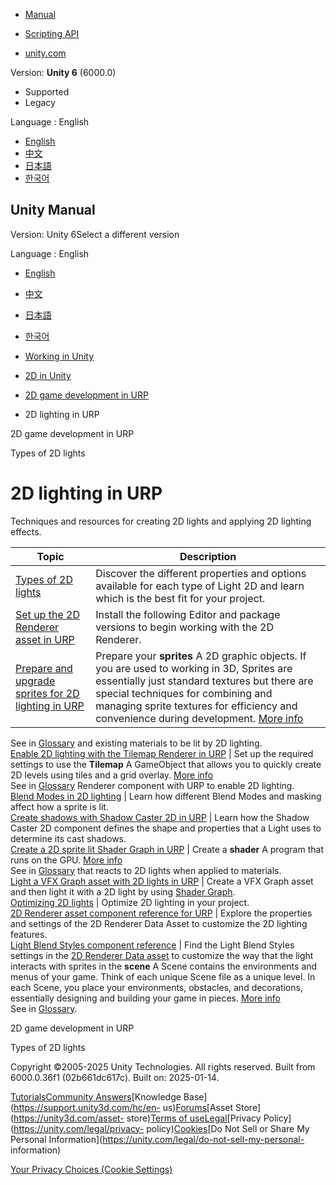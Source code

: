 [](https://docs.unity3d.com)

  * [Manual](../Manual/index.html)
  * [Scripting API](../ScriptReference/index.html)

  * [unity.com](https://unity.com/)

Version: **Unity 6** (6000.0)

  * Supported
  * Legacy

Language : English

  * [English](/Manual/urp/2d-index.html)
  * [中文](/cn/current/Manual/urp/2d-index.html)
  * [日本語](/ja/current/Manual/urp/2d-index.html)
  * [한국어](/kr/current/Manual/urp/2d-index.html)

[](https://docs.unity3d.com)

## Unity Manual

Version: Unity 6Select a different version

Language : English

  * [English](/Manual/urp/2d-index.html)
  * [中文](/cn/current/Manual/urp/2d-index.html)
  * [日本語](/ja/current/Manual/urp/2d-index.html)
  * [한국어](/kr/current/Manual/urp/2d-index.html)

  * [Working in Unity](../working-in-unity.html)
  * [2D in Unity](../Unity2D.html)
  * [2D game development in URP](../2d-urp-landing.html)
  * 2D lighting in URP

[](../2d-urp-landing.html)

2D game development in URP

[](../urp/LightTypes.html)

Types of 2D lights

# 2D lighting in URP

Techniques and resources for creating 2D lights and applying 2D lighting
effects.

Topic | Description  
---|---  
[Types of 2D lights](LightTypes.html) | Discover the different properties and options available for each type of Light 2D and learn which is the best fit for your project.  
[Set up the 2D Renderer asset in URP](Setup.html) | Install the following Editor and package versions to begin working with the 2D Renderer.  
[Prepare and upgrade sprites for 2D lighting in URP](PrepShader.html) | Prepare your **sprites** A 2D graphic objects. If you are used to working in 3D, Sprites are essentially just standard textures but there are special techniques for combining and managing sprite textures for efficiency and convenience during development. [More info](../sprite/sprite-landing.html)  
See in [Glossary](../Glossary.html#Sprite) and existing materials to be lit by
2D lighting.  
[Enable 2D lighting with the Tilemap Renderer in URP](../tilemaps/work-with-tilemaps/tilemap-renderer-reference.html) | Set up the required settings to use the **Tilemap** A GameObject that allows you to quickly create 2D levels using tiles and a grid overlay. [More info](../tilemaps/work-with-tilemaps/tilemap-reference.html)  
See in [Glossary](../Glossary.html#Tilemap) Renderer component with URP to
enable 2D lighting.  
[Blend Modes in 2D lighting](2d-light-blending.html) | Learn how different Blend Modes and masking affect how a sprite is lit.  
[Create shadows with Shadow Caster 2D in URP](2DShadows.html) | Learn how the Shadow Caster 2D component defines the shape and properties that a Light uses to determine its cast shadows.  
[Create a 2D sprite lit Shader Graph in URP](ShaderGraph.html) | Create a **shader** A program that runs on the GPU. [More info](../Shaders.html)  
See in [Glossary](../Glossary.html#Shader) that reacts to 2D lights when
applied to materials.  
[Light a VFX Graph asset with 2D lights in URP](2d-visual-effect-graph-compatibility.html) | Create a VFX Graph asset and then light it with a 2D light by using [Shader Graph](https://docs.unity3d.com/Packages/com.unity.shadergraph@latest).  
[Optimizing 2D lights](2d-light-optimize.html) | Optimize 2D lighting in your project.  
[2D Renderer asset component reference for URP](2DRendererData-overview.html) | Explore the properties and settings of the 2D Renderer Data Asset to customize the 2D lighting features.  
[Light Blend Styles component reference](LightBlendStyles.html) | Find the Light Blend Styles settings in the [2D Renderer Data asset](2DRendererData-overview.html) to customize the way that the light interacts with sprites in the **scene** A Scene contains the environments and menus of your game. Think of each unique Scene file as a unique level. In each Scene, you place your environments, obstacles, and decorations, essentially designing and building your game in pieces. [More info](../CreatingScenes.html)  
See in [Glossary](../Glossary.html#Scene).  
  
[](../2d-urp-landing.html)

2D game development in URP

[](../urp/LightTypes.html)

Types of 2D lights

Copyright ©2005-2025 Unity Technologies. All rights reserved. Built from
6000.0.36f1 (02b661dc617c). Built on: 2025-01-14.

[Tutorials](https://learn.unity.com/)[Community
Answers](https://answers.unity3d.com)[Knowledge
Base](https://support.unity3d.com/hc/en-
us)[Forums](https://forum.unity3d.com)[Asset Store](https://unity3d.com/asset-
store)[Terms of
use](https://docs.unity3d.com/Manual/TermsOfUse.html)[Legal](https://unity.com/legal)[Privacy
Policy](https://unity.com/legal/privacy-
policy)[Cookies](https://unity.com/legal/cookie-policy)[Do Not Sell or Share
My Personal Information](https://unity.com/legal/do-not-sell-my-personal-
information)

[Your Privacy Choices (Cookie Settings)](javascript:void\(0\);)

